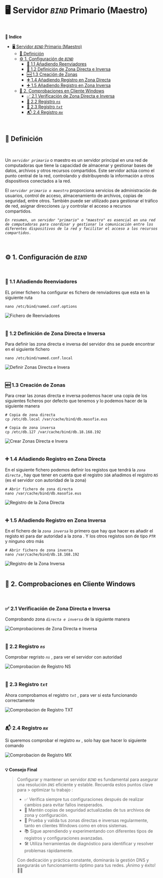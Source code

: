 # 🖥️ Servidor *``BIND``* Primario (Maestro)
<br>

**📑 Indice** 
- [🖥️ Servidor *``BIND``* Primario (Maestro)](#️-servidor-bind-primario-maestro)
  - [📝 Definición](#-definición)
  - [⚙️ 1. Configuración de *``BIND``*](#️-1-configuración-de-bind)
    - [🔄 1.1 Añadiendo Reenviadores](#-11-añadiendo-reenviadores)
    - [📍 1.2 Definición de Zona Directa e Inversa](#-12-definición-de-zona-directa-e-inversa)
    - [🆕 1.3 Creación de Zonas](#-13-creación-de-zonas)
    - [➕ 1.4 Añadiendo Registro en Zona Directa](#-14-añadiendo-registro-en-zona-directa)
    - [➕ 1.5 Añadiendo Registro en Zona Inversa](#-15-añadiendo-registro-en-zona-inversa)
  - [🧪 2. Comprobaciones en Cliente Windows](#-2-comprobaciones-en-cliente-windows)
    - [✅ 2.1 Verificación de Zona Directa e Inversa](#-21-verificación-de-zona-directa-e-inversa)
    - [📛 2.2 Registro *``ns``*](#-22-registro-ns)
    - [📝 2.3 Registro *``txt``*](#-23-registro-txt)
    - [📬 2.4 Registro *``mx``*](#-24-registro-mx)


<br>

## 📝 Definición 
<br>

Un *``servidor primario``* o maestro es un servidor principal en una red de computadoras que tiene la capacidad de almacenar y gestionar bases de datos, archivos y otros recursos compartidos. Este servidor actúa como el punto central de la red, controlando y distribuyendo la información a otros dispositivos conectados a la red.

El *``servidor primario o maestro``* proporciona servicios de administración de usuarios, control de acceso, almacenamiento de archivos, copias de seguridad, entre otros. También puede ser utilizado para gestionar el tráfico de red, asignar direcciones *``ip``* y controlar el acceso a recursos compartidos.

*``En resumen, un servidor "primario" o "maestro" es esencial en una red de computadoras para coordinar y gestionar la comunicación entre los diferentes dispositivos de la red y facilitar el acceso a los recursos compartidos.``*

<br>

## ⚙️ 1. Configuración de *``BIND``*
<br>

### 🔄 1.1 Añadiendo Reenviadores 

EL primer fichero ha configurar es fichero de renviadores que esta en la siguiente ruta 

~~~
nano /etc/bind/named.conf.options
~~~

![Fichero de Reenviadores](./img/bind9_primario/1_reenviadores.png)
<br>
<br>



### 📍 1.2 Definición de Zona Directa e Inversa

Para definir las zona directa e inversa del servidor dns se puede encontrar en el siguiente fichero 

~~~
nano /etc/bind/named.conf.local
~~~

![Definir Zonas Directa e Invera](./img/bind9_primario/2_definirzonas.png)
<br>
<br>



###  🆕 1.3 Creación de Zonas

Para crear las zonas directa e inversa podemos hacer una copia de los siguientes ficheros por defecto que tenemos y lo podemos hacer de la siguiente manera 

~~~
# Copia de zona directa
cp /etc/db.local /var/cache/bind/db.masofie.eus

# Copia de zona inversa
cp /etc/db.127 /var/cache/bind/db.18.168.192
~~~

![Crear Zonas Directa e Invera](./img/bind9_primario/3_crear_zonas_directa_inversa.png)
<br>
<br>



### ➕ 1.4 Añadiendo Registro en Zona Directa

En el siguiente fichero podemos definir los registos que tendrá la *``zona directa``* , hay que tener en cuenta que el registro *``SOA``* añadimos el registro *``NS``* (es el servidor con autoridad de la zona)

~~~
# Abrir fichero de zona directa
nano /var/cache/bind/db.masofie.eus
~~~

![Registro de la Zona Directa](./img/bind9_primario/4_registros_de_zonas_directa.png)
<br>
<br>



### ➕ 1.5 Añadiendo Registro en Zona Inversa

En el fichero de la *``zona inversa``* lo primero que hay que hacer es añadir el registo *``NS``* para dar autoridad a la zona . Y los otros registos son de tipo *``PTR``* y ninguno otro más 

~~~
# Abrir fichero de zona inversa
nano /var/cache/bind/db.18.168.192
~~~

![Registro de la Zona Inversa](./img/bind9_primario/5_registros_de_zonas_inversa.png)
<br>
<br>



## 🧪 2. Comprobaciones en Cliente Windows 
<br>

### ✅ 2.1 Verificación de Zona Directa e Inversa

Comprobando zona *``directa e inversa``* de la siguiente manera 

![Comprobaciones de Zona Directa e Inversa](./img/bind9_primario/6_w10_comprobaciones_directa_inversa.png)
<br>
<br>



### 📛 2.2 Registro *``ns``*

Comprobar regristo *``ns``* , para ver el servidor con autoridad 

![Comprobacion de Registro NS](./img/bind9_primario/7_w10_comprobaciones_registro_ns.png)
<br>
<br>



### 📝 2.3 Registro *``txt``*

Ahora comprobamos el registro *``txt``* , para ver si esta funcionando correctamente 

![Comprobacion de Registro TXT](./img/bind9_primario/8_w10_comprobaciones_registro_txt.png)
<br>
<br>



### 📬 2.4 Registro *``mx``*

Si queremos comprobar el registro *``mx``* ,  solo hay que hacer lo siguiente comando 

![Comprobacion de Registro MX](./img/bind9_primario/9_w10_comprobaciones_registro_mx.png)
<br>
<br>



**💡 Consejo Final**

> Configurar y mantener un servidor *``BIND``* es fundamental para asegurar una resolución *``DNS``* eficiente y estable. Recuerda estos puntos clave para > optimizar tu trabajo :
>
> - ✅ Verifica siempre tus configuraciones después de realizar cambios para evitar fallos inesperados.
> - 💾 Mantén copias de seguridad actualizadas de tus archivos de zona y configuración.
> - 🔄 Prueba y valida tus zonas directas e inversas regularmente, tanto en clientes Windows como en otros sistemas.
> - 📚 Sigue aprendiendo y experimentando con diferentes tipos de registros y configuraciones avanzadas.
> - 🛠️ Utiliza herramientas de diagnóstico para identificar y resolver problemas rápidamente.
>
> Con dedicación y práctica constante, dominarás la gestión DNS y asegurarás un funcionamiento óptimo para tus redes. ¡Ánimo y éxito! 🚀🌐